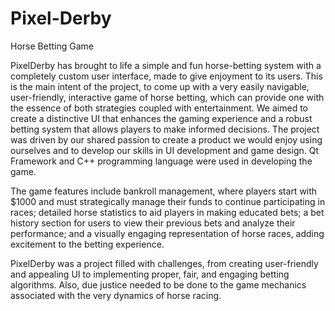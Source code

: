 # Pixel-Derby
Horse Betting Game

PixelDerby has brought to life a simple and fun horse-betting system with a completely custom user interface, made to give enjoyment to its users. This is the main intent of the project, to come up with a very easily navigable, user-friendly, interactive game of horse betting, which can provide one with the essence of both strategies coupled with entertainment. We aimed to create a distinctive UI that enhances the gaming experience and a robust betting system that allows players to make informed decisions. The project was driven by our shared passion to create a product we would enjoy using ourselves and to develop our skills in UI development and game design. Qt Framework and C++ programming language were used in developing the game.

The game features include bankroll management, where players start with $1000 and must strategically manage their funds to continue participating in races; detailed horse statistics to aid players in making educated bets; a bet history section for users to view their previous bets and analyze their performance; and a visually engaging representation of horse races, adding excitement to the betting experience. 

PixelDerby was a project filled with challenges, from creating user-friendly and appealing UI to implementing proper, fair, and engaging betting algorithms. Also, due justice needed to be done to the game mechanics associated with the very dynamics of horse racing.
